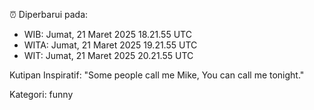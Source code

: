⏰ Diperbarui pada:
- WIB: Jumat, 21 Maret 2025 18.21.55 UTC
- WITA: Jumat, 21 Maret 2025 19.21.55 UTC
- WIT: Jumat, 21 Maret 2025 20.21.55 UTC

Kutipan Inspiratif:
"Some people call me Mike, You can call me tonight."


Kategori: funny

